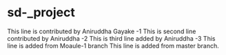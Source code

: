 # sd-_project
This line is contributed by Aniruddha Gayake -1
This is second line contributed by Aniruddha -2
This is third line added by Aniruddha  -3
This line is added from Moaule-1 branch 
This line is added from master branch.